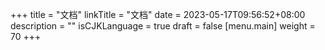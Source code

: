 +++
title = "文档"
linkTitle = "文档"
date = 2023-05-17T09:56:52+08:00
description = ""
isCJKLanguage = true
draft = false
[menu.main]
    weight = 70
+++